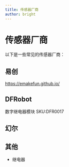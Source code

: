 ```yaml
---
title: 传感器厂商
author: bright
---
```


<!-- 由bright更新 -->

# 传感器厂商

以下是一些常见的传感器厂商：

## 易创
https://emakefun.github.io/

## DFRobot
数字继电器模块 SKU:DFR0017

## 幻尔

## 其他
- 继电器